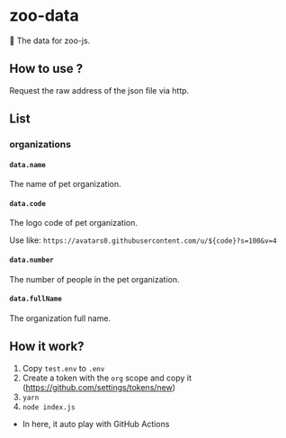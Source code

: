 # zoo-data
🍩 The data for zoo-js.

## How to use ?

Request the raw address of the json file via http.

## List

### organizations

#### `data.name`

The name of pet organization.

#### `data.code`

The logo code of pet organization.

Use like: `https://avatars0.githubusercontent.com/u/${code}?s=100&v=4`

#### `data.number`

The number of people in the pet organization.

#### `data.fullName`

The organization full name.

## How it work?

1. Copy `test.env` to `.env`
2. Create a token with the `org` scope and copy it (https://github.com/settings/tokens/new)
3. `yarn`
4. `node index.js`

- In here, it auto play with GitHub Actions
